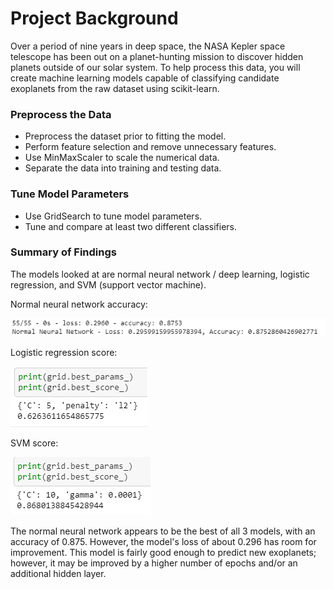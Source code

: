 # Project Background
Over a period of nine years in deep space, the NASA Kepler space telescope has been out on a planet-hunting mission to discover hidden planets outside of our solar system.
To help process this data, you will create machine learning models capable of classifying candidate exoplanets from the raw dataset using scikit-learn.

### Preprocess the Data

* Preprocess the dataset prior to fitting the model.
* Perform feature selection and remove unnecessary features.
* Use MinMaxScaler to scale the numerical data.
* Separate the data into training and testing data.

### Tune Model Parameters

* Use GridSearch to tune model parameters.
* Tune and compare at least two different classifiers.

### Summary of Findings

The models looked at are normal neural network / deep learning, logistic regression, and SVM (support vector machine). 

Normal neural network accuracy:

![](deep_learning_accuracy.png)

Logistic regression score:

![](logistic_score.png)

SVM score:

![](svm_score.png)

The normal neural network appears to be the best of all 3 models, with an accuracy of 0.875. However, the model's loss of about 0.296 has room for improvement. This model is fairly good enough to predict new exoplanets; however, it may be improved by a higher number of epochs and/or an additional hidden layer.
